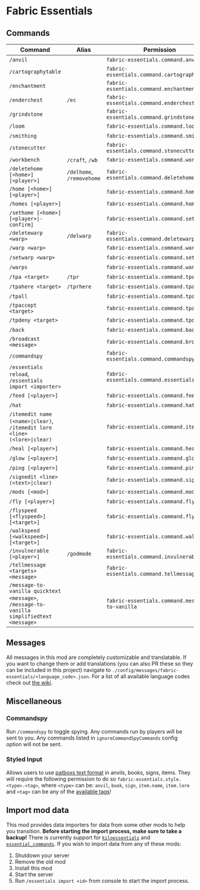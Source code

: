 # Fabric Essentials

## Commands

| Command                                                                                   | Alias                     | Permission                                     | Default |
|-------------------------------------------------------------------------------------------|---------------------------|------------------------------------------------|---------|
| `/anvil`                                                                                  |                           | `fabric-essentials.command.anvil`              | ✘       |
| `/cartographytable`                                                                       |                           | `fabric-essentials.command.cartographytable`   | ✘       |
| `/enchantment`                                                                            |                           | `fabric-essentials.command.enchantment`        | ✘       |
| `/enderchest`                                                                             | `/ec`                     | `fabric-essentials.command.enderchest`         | ✘       |
| `/grindstone`                                                                             |                           | `fabric-essentials.command.grindstone`         | ✘       |
| `/loom`                                                                                   |                           | `fabric-essentials.command.loom`               | ✘       |
| `/smithing`                                                                               |                           | `fabric-essentials.command.smithing`           | ✘       |
| `/stonecutter`                                                                            |                           | `fabric-essentials.command.stonecutter`        | ✘       |
| `/workbench`                                                                              | `/craft`, `/wb`           | `fabric-essentials.command.workbench`          | ✘       |
| `/deletehome [<home>] [<player>]`                                                         | `/delhome`, `/removehome` | `fabric-essentials.command.deletehome`         | ✔       |
| `/home [<home>] [<player>]`                                                               |                           | `fabric-essentials.command.home`               | ✔       |
| `/homes [<player>]`                                                                       |                           | `fabric-essentials.command.homes`              | ✔       |
| `/sethome [<home>] [<player>\|-confirm]`                                                  |                           | `fabric-essentials.command.sethome`            | ✔       |
| `/deletewarp <warp>`                                                                      | `/delwarp`                | `fabric-essentials.command.deletewarp`         | ✘       |
| `/warp <warp>`                                                                            |                           | `fabric-essentials.command.warp`               | ✔       |
| `/setwarp <warp>`                                                                         |                           | `fabric-essentials.command.setwarp`            | ✘       |
| `/warps`                                                                                  |                           | `fabric-essentials.command.warps`              | ✔       |
| `/tpa <target>`                                                                           | `/tpr`                    | `fabric-essentials.command.tpa`                | ✔       |
| `/tpahere <target>`                                                                       | `/tprhere`                | `fabric-essentials.command.tpahere`            | ✔       |
| `/tpall`                                                                                  |                           | `fabric-essentials.command.tpall`              | ✘       |
| `/tpaccept <target>`                                                                      |                           | `fabric-essentials.command.tpaccept`           | ✔       |
| `/tpdeny <target>`                                                                        |                           | `fabric-essentials.command.tpdeny`             | ✔       |
| `/back`                                                                                   |                           | `fabric-essentials.command.back`               | ✘       |
| `/broadcast <message>`                                                                    |                           | `fabric-essentials.command.broadcast`          | ✘       |
| `/commandspy`                                                                             |                           | `fabric-essentials.command.commandspy`         | ✘       |
| `/essentials reload`, `/essentials import <importer>`                                     |                           | `fabric-essentials.command.essentials`         | ✘       |
| `/feed [<player>]`                                                                        |                           | `fabric-essentials.command.feed`               | ✘       |
| `/hat`                                                                                    |                           | `fabric-essentials.command.hat`                | ✘       |
| `/itemedit name (<name>\|clear)`, `/itemedit lore <line> (<lore>\|clear)`                 |                           | `fabric-essentials.command.itemedit`           | ✘       |
| `/heal [<player>]`                                                                        |                           | `fabric-essentials.command.heal`               | ✘       |
| `/glow [<player>]`                                                                        |                           | `fabric-essentials.command.glow`               | ✘       |
| `/ping [<player>]`                                                                        |                           | `fabric-essentials.command.ping`               | ✘       |
| `/signedit <line> (<text>\|clear)`                                                        |                           | `fabric-essentials.command.signedit`           | ✘       |
| `/mods [<mod>]`                                                                           |                           | `fabric-essentials.command.mods`               | ✘       |
| `/fly [<player>]`                                                                         |                           | `fabric-essentials.command.fly`                | ✘       |
| `/flyspeed [<flyspeed>] [<target>]`                                                       |                           | `fabric-essentials.command.flyspeed`           | ✘       |
| `/walkspeed [<walkspeed>] [<target>]`                                                     |                           | `fabric-essentials.command.walkspeed`          | ✘       |
| `/invulnerable [<player>]`                                                                | `/godmode`                | `fabric-essentials.command.invulnerable`       | ✘       |
| `/tellmessage <targets> <message>`                                                        |                           | `fabric-essentials.command.tellmessage`        | ✘       |
| `/message-to-vanilla quicktext <message>`, `/message-to-vanilla simplifiedtext <message>` |                           | `fabric-essentials.command.message-to-vanilla` | ✘       |

## Messages
All messages in this mod are completely customizable and translatable. If you want to change them or add translations 
(you can also PR these so they can be included in this project) navigate to `./config/messages/fabric-essentials/<language_code>.json`.
For a list of all available language codes check out [the wiki](https://minecraft.wiki/w/Language).

## Miscellaneous

### Commandspy

Run `/commandspy` to toggle spying. Any commands run by players will be sent to you.
Any commands listed in `ignoreCommandSpyCommands` config option will not be sent.

### Styled Input

Allows users to use [patboxs text format](https://placeholders.pb4.eu/user/text-format/) in anvils, books, signs, items.
They will require the following permission to do so `fabric-essentials.style.<type>.<tag>`, where `<type>` can be:
`anvil`, `book`, `sign`, `item.name`, `item.lore` and `<tag>` can be any of
the [available tags](https://placeholders.pb4.eu/user/text-format/#list-of-available-tags)!

## Import mod data

This mod provides data importers for data from some other mods to help you transition. 
**Before starting the import process, make sure to take a backup!**
There is currently support for [`kiloessentials`](https://github.com/DrexHD/KiloEssentials) and [`essential_commands`](https://github.com/John-Paul-R/Essential-Commands).
If you wish to import data from any of these mods:
1. Shutdown your server
2. Remove the old mod
3. Install this mod
4. Start the server
5. Run `/essentials import <id>` from console to start the import process.